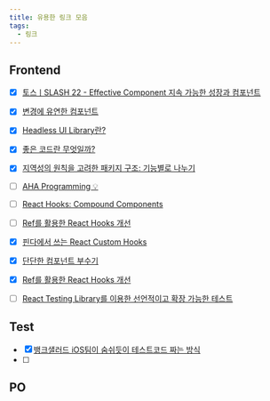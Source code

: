 ```yaml
---
title: 유용한 링크 모음
tags:
  - 링크
---
```


## Frontend

 - [x] [토스ㅣSLASH 22 - Effective Component 지속 가능한 성장과 컴포넌트](https://www.youtube.com/watch?v=fR8tsJ2r7Eg) 
 - [x] [변경에 유연한 컴포넌트](https://jbee.io/web/components-should-be-flexible/)  
 - [x] [Headless UI Library란?](https://jbee.io/react/headless-concept/)  
 - [x] [좋은 코드란 무엇일까?](https://jbee.io/etc/what-is-good-code)   
 - [x] [지역성의 원칙을 고려한 패키지 구조: 기능별로 나누기](https://ahnheejong.name/articles/package-structure-with-the-principal-of-locality-in-mind/)  
 - [ ] [AHA Programming 💡](https://kentcdodds.com/blog/aha-programming)  
 - [ ] [React Hooks: Compound Components](https://kentcdodds.com/blog/compound-components-with-react-hooks)
 - [ ] [Ref를 활용한 React Hooks 개선](https://kwoncheol.me/posts/improve-your-hooks-with-ref)
 - [x] [핀다에서 쓰는 React Custom Hooks](https://kwoncheol.me/posts/custom-hooks-of-finda/)
 - [x] [단단한 컴포넌트 부수기](https://kwoncheol.me/posts/break-the-component)
 - [x] [Ref를 활용한 React Hooks 개선](https://kwoncheol.me/posts/improve-your-hooks-with-ref)
 - [ ] [React Testing Library를 이용한 선언적이고 확장 가능한 테스트](https://ui.toast.com/weekly-pick/ko_20210630)


## Test
 - [x] [뱅크샐러드 iOS팀이 숨쉬듯이 테스트코드 짜는 방식](https://blog.banksalad.com/tech/test-in-banksalad-ios-1/)
 - [ ] 

## PO


